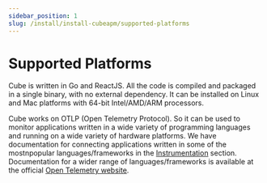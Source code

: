 ```yaml
---
sidebar_position: 1
slug: /install/install-cubeapm/supported-platforms
---
```


# Supported Platforms

Cube is written in Go and ReactJS. All the code is compiled and packaged in a single binary, with no external dependency. It can be installed on Linux and Mac platforms with 64-bit Intel/AMD/ARM processors.

Cube works on OTLP (Open Telemetry Protocol). So it can be used to monitor applications written in a wide variety of programming languages and running on a wide variety of hardware platforms. We have documentation for connecting applications written in some of the mostnpopular languages/frameworks in the [Instrumentation](../../Instrumentation/) section. Documentation for a wider range of languages/frameworks is available at the official [Open Telemetry website](https://opentelemetry.io/docs/instrumentation/).
